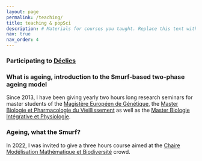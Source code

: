```yaml
---
layout: page
permalink: /teaching/
title: teaching & popSci
description: # Materials for courses you taught. Replace this text with your description.
nav: true
nav_order: 4
---
```


<h3>Participating to <a href="https://www.cerclefser.org/fr/declics/">Déclics</a></h3>

 <h3>What is ageing, introduction to the Smurf-based two-phase ageing model </h3>

Since 2013, I have been giving yearly two hours long research seminars for master students of the <a href="http://www.magisteregenet.univ-paris-diderot.fr/">Magistère Européen de Génétique</a>, the <a href="http://www.master.bmc.sorbonne-universite.fr/fr/master-2/biochimie-biologie-moleculaire/m2-biologie-et-pharmacologie-du-vieillissement.html">Master Biologie et Pharmacologie du Vieillissement</a> as well as the <a href="https://master-bip-universite-paris.fr/">Master Biologie Intégrative et Physiologie</a>.


<h3>Ageing, what the Smurf? </h3>
 
In 2022, I was invited to give a three hours course aimed at the <a href="http://www.cmap.polytechnique.fr/chaire-mmb/Aussois2022.html">Chaire Modélisation Mathématique et Biodiversité</a> crowd.
